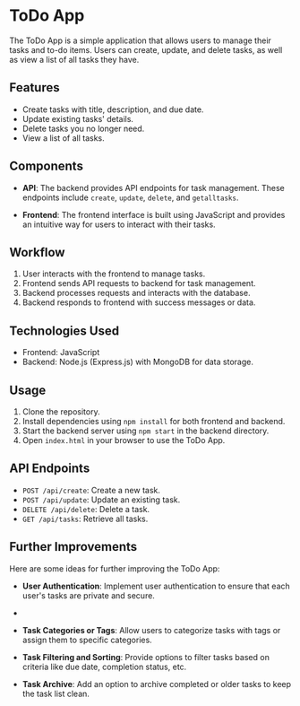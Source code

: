 # ToDo App

The ToDo App is a simple application that allows users to manage their tasks and to-do items. Users can create, update, and delete tasks, as well as view a list of all tasks they have.

## Features

- Create tasks with title, description, and due date.
- Update existing tasks' details.
- Delete tasks you no longer need.
- View a list of all tasks.

## Components

- **API**: The backend provides API endpoints for task management. These endpoints include `create`, `update`, `delete`, and `getalltasks`.

- **Frontend**: The frontend interface is built using JavaScript and provides an intuitive way for users to interact with their tasks.

## Workflow

1. User interacts with the frontend to manage tasks.
2. Frontend sends API requests to backend for task management.
3. Backend processes requests and interacts with the database.
4. Backend responds to frontend with success messages or data.

## Technologies Used

- Frontend: JavaScript
- Backend: Node.js (Express.js) with MongoDB for data storage.

## Usage

1. Clone the repository.
2. Install dependencies using `npm install` for both frontend and backend.
3. Start the backend server using `npm start` in the backend directory.
4. Open `index.html` in your browser to use the ToDo App.

## API Endpoints

- `POST /api/create`: Create a new task.
- `POST /api/update`: Update an existing task.
- `DELETE /api/delete`: Delete a task.
- `GET /api/tasks`: Retrieve all tasks.

## Further Improvements

Here are some ideas for further improving the ToDo App:

- **User Authentication**: Implement user authentication to ensure that each user's tasks are private and secure.
- 
- **Task Categories or Tags**: Allow users to categorize tasks with tags or assign them to specific categories.

- **Task Filtering and Sorting**: Provide options to filter tasks based on criteria like due date, completion status, etc.

- **Task Archive**: Add an option to archive completed or older tasks to keep the task list clean.
